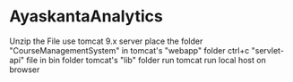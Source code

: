 # AyaskantaAnalytics
Unzip the File
use tomcat 9.x server
place the folder "CourseManagementSystem" in tomcat's "webapp" folder
ctrl+c "servlet-api" file in bin folder tomcat's "lib" folder
run tomcat 
run local host on browser
